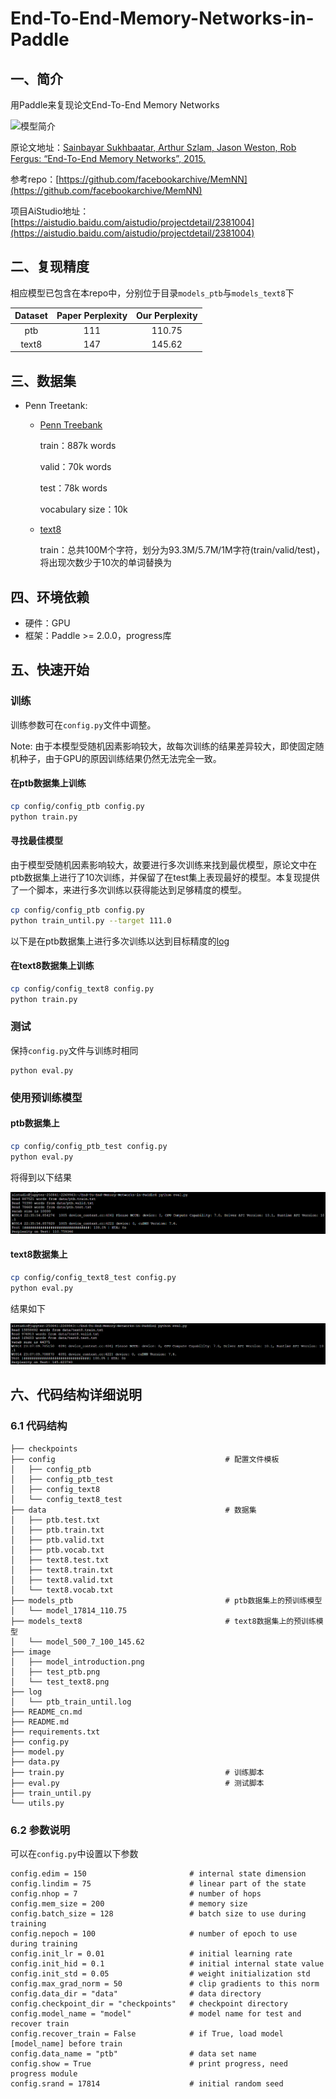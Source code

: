 # End-To-End-Memory-Networks-in-Paddle
## 一、简介

用Paddle来复现论文End-To-End Memory Networks 

![模型简介](./image/model_introduction.png)

原论文地址：[Sainbayar Sukhbaatar, Arthur Szlam, Jason Weston, Rob Fergus: “End-To-End Memory Networks”, 2015.](https://arxiv.org/pdf/1503.08895v5.pdf)

参考repo：[https://github.com/facebookarchive/MemNN](https://github.com/facebookarchive/MemNN)

项目AiStudio地址：[https://aistudio.baidu.com/aistudio/projectdetail/2381004](https://aistudio.baidu.com/aistudio/projectdetail/2381004)

## 二、复现精度

相应模型已包含在本repo中，分别位于目录`models_ptb`与`models_text8`下

| Dataset | Paper Perplexity | Our Perplexity |
| :-----: | :--------------: | :------------: |
|   ptb   |       111        |     110.75     |
|  text8  |       147        |     145.62     |

## 三、数据集

* Penn Treetank:

    * [Penn Treebank](https://aistudio.baidu.com/aistudio/datasetdetail/108805) 

        train：887k words

        valid：70k words

        test：78k words

        vocabulary  size：10k

    * [text8](https://aistudio.baidu.com/aistudio/datasetdetail/108807)

        train：总共100M个字符，划分为93.3M/5.7M/1M字符(train/valid/test)，将出现次数少于10次的单词替换为<UNK>

## 四、环境依赖

* 硬件：GPU
* 框架：Paddle >= 2.0.0，progress库

## 五、快速开始

### 训练

训练参数可在`config.py`文件中调整。

Note: 由于本模型受随机因素影响较大，故每次训练的结果差异较大，即使固定随机种子，由于GPU的原因训练结果仍然无法完全一致。

#### 在ptb数据集上训练

```bash
cp config/config_ptb config.py
python train.py
```

#### 寻找最佳模型

由于模型受随机因素影响较大，故要进行多次训练来找到最优模型，原论文中在ptb数据集上进行了10次训练，并保留了在test集上表现最好的模型。本复现提供了一个脚本，来进行多次训练以获得能达到足够精度的模型。

```bash
cp config/config_ptb config.py
python train_until.py --target 111.0
```

以下是在ptb数据集上进行多次训练以达到目标精度的[log](./log/ptb_train_until.log)

#### 在text8数据集上训练

```bash
cp config/config_text8 config.py
python train.py
```

### 测试

保持`config.py`文件与训练时相同

```
python eval.py
```

### 使用预训练模型

#### ptb数据集上

```bash
cp config/config_ptb_test config.py
python eval.py
```

将得到以下结果

![](image/test_ptb.png)

#### text8数据集上

```bash
cp config/config_text8_test config.py
python eval.py
```

结果如下

![](image/test_text8.png)

## 六、代码结构详细说明

### 6.1 代码结构

```
├── checkpoints
├── config										# 配置文件模板
│   ├── config_ptb
│   ├── config_ptb_test
│   ├── config_text8
│   └── config_text8_test
├── data										# 数据集
│   ├── ptb.test.txt
│   ├── ptb.train.txt
│   ├── ptb.valid.txt
│   ├── ptb.vocab.txt
│   ├── text8.test.txt
│   ├── text8.train.txt
│   ├── text8.valid.txt
│   └── text8.vocab.txt
├── models_ptb									# ptb数据集上的预训练模型
│   └── model_17814_110.75
├── models_text8								# text8数据集上的预训练模型
│   └── model_500_7_100_145.62
├── image
│   ├── model_introduction.png
│   ├── test_ptb.png
│   └── test_text8.png
├── log
│   └── ptb_train_until.log
├── README_cn.md
├── README.md
├── requirements.txt
├── config.py
├── model.py
├── data.py
├── train.py									# 训练脚本
├── eval.py										# 测试脚本
├── train_until.py
└── utils.py

```

### 6.2 参数说明

可以在`config.py`中设置以下参数

```
config.edim = 150                       # internal state dimension
config.lindim = 75                      # linear part of the state
config.nhop = 7                         # number of hops
config.mem_size = 200                   # memory size
config.batch_size = 128                 # batch size to use during training
config.nepoch = 100                     # number of epoch to use during training
config.init_lr = 0.01                   # initial learning rate
config.init_hid = 0.1                   # initial internal state value
config.init_std = 0.05                  # weight initialization std
config.max_grad_norm = 50               # clip gradients to this norm
config.data_dir = "data"                # data directory
config.checkpoint_dir = "checkpoints"   # checkpoint directory
config.model_name = "model"             # model name for test and recover train
config.recover_train = False            # if True, load model [model_name] before train
config.data_name = "ptb"                # data set name
config.show = True                      # print progress, need progress module
config.srand = 17814                    # initial random seed
```

